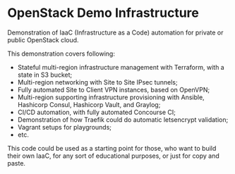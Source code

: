 # OpenStack Demo Infrastructure

Demonstration of IaaC (Infrastructure as a Code) automation for private or public OpenStack cloud.

This demonstration covers following:

* Stateful multi-region infrastructure management with Terraform, with a state in S3 bucket;
* Multi-region networking with Site to Site IPsec tunnels;
* Fully automated Site to Client VPN instances, based on OpenVPN;
* Multi-region supporting infrastructure provisioning with Ansible, Hashicorp Consul, Hashicorp Vault, and Graylog;
* CI/CD automation, with fully automated Concourse CI;
* Demonstration of how Traefik could do automatic letsencrypt validation;
* Vagrant setups for playgrounds;
* etc.

This code could be used as a starting point for those, who want to build their own IaaC,
for any sort of educational purposes, or just for copy and paste.
